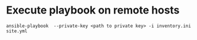 # Execute playbook on remote hosts
```
ansible-playbook  --private-key <path to private key> -i inventory.ini site.yml
```

